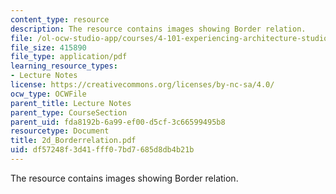 ```yaml
---
content_type: resource
description: The resource contains images showing Border relation.
file: /ol-ocw-studio-app/courses/4-101-experiencing-architecture-studio-spring-2003/df57248f3d41fff07bd7685d8db4b21b_2d_Borderrelation.pdf
file_size: 415890
file_type: application/pdf
learning_resource_types:
- Lecture Notes
license: https://creativecommons.org/licenses/by-nc-sa/4.0/
ocw_type: OCWFile
parent_title: Lecture Notes
parent_type: CourseSection
parent_uid: fda8192b-6a99-ef00-d5cf-3c66599495b8
resourcetype: Document
title: 2d_Borderrelation.pdf
uid: df57248f-3d41-fff0-7bd7-685d8db4b21b
---
```

The resource contains images showing Border relation.